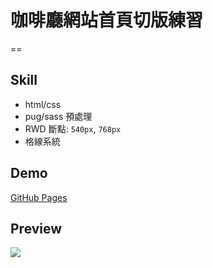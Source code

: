 # 咖啡廳網站首頁切版練習
==
## Skill
- html/css
- pug/sass 預處理
- RWD 斷點: `540px`, `768px`
- 格線系統

## Demo
[GitHub Pages](https://yeeway0609.github.io/HomePagePractice/)

## Preview
![](images/cafe_preview.png)